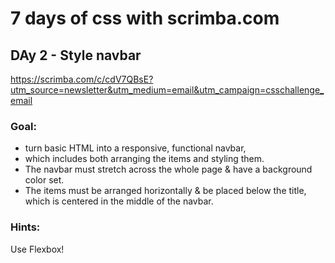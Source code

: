 # 7 days of css with scrimba.com

## DAy 2 - Style navbar

https://scrimba.com/c/cdV7QBsE?utm_source=newsletter&utm_medium=email&utm_campaign=csschallenge_email

### Goal:

* turn basic HTML into a responsive, functional navbar,
* which includes both arranging the items and styling them.
* The navbar must stretch across the whole page & have a background color set.
* The items must be arranged horizontally & be placed below the title, which is centered in the middle of the navbar.

### Hints:

Use Flexbox!
